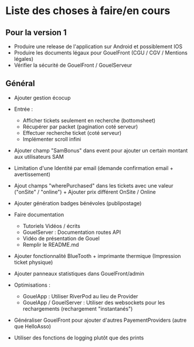 # Liste des choses à faire/en cours

## Pour la version 1

- Produire une release de l'application sur Android et possiblement IOS
- Produire les documents légaux pour GouelFront (CGU / CGV / Mentions légales)
- Vérifier la sécurité de GouelFront / GouelServeur

## Général

- Ajouter gestion écocup
- Entrée :
  - Afficher tickets seulement en recherche (bottomsheet)
  - Récupérer par packet (pagination coté serveur)
  - Effectuer recherche ticket (coté serveur)
  - Implémenter scroll infini
- Ajouter champ "SamBonus" dans event pour ajouter un certain montant aux utilisateurs SAM
- Limitation d'une Identité par email (demande confirmation email + avertissement)
- Ajout champs "wherePurchased" dans les tickets avec une valeur ("onSite" / "online") + Ajouter prix différent OnSite / Online

- Ajouter génération badges bénévoles (publipostage)
- Faire documentation
  - Tutoriels Vidéos / écrits
  - GouelServer : Documentation routes API
  - Vidéo de présentation de Gouel
  - Remplir le README.md

- Ajouter fonctionnalité BlueTooth + imprimante thermique (Impression ticket physique)
- Ajouter panneaux statistiques dans GouelFront/admin
- Optimisations :
  - GouelApp : Utiliser RiverPod au lieu de Provider
  - GouelApp / GouelServer : Utiliser des websockets pour les rechargements (rechargement "instantanés")
- Généraliser GouelFront pour ajouter d'autres PayementProviders (autre que HelloAsso)
- Utiliser des fonctions de logging plutôt que des prints

